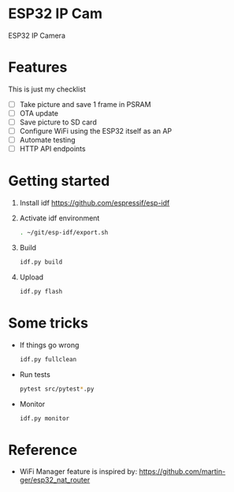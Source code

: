 # ESP32 IP Cam
ESP32 IP Camera


# Features
This is just my checklist
- [ ] Take picture and save 1 frame in PSRAM
- [ ] OTA update
- [ ] Save picture to SD card
- [ ] Configure WiFi using the ESP32 itself as an AP
- [ ] Automate testing
- [ ] HTTP API endpoints

# Getting started
1. Install idf https://github.com/espressif/esp-idf

1. Activate idf environment
    ``` bash
    . ~/git/esp-idf/export.sh
    ```

1. Build
    ``` bash
    idf.py build
    ```

1. Upload
    ``` bash
    idf.py flash
    ```

# Some tricks
- If things go wrong
    ```bash
    idf.py fullclean
    ```

- Run tests
    ``` bash
    pytest src/pytest*.py
    ```

- Monitor
    ``` bash
    idf.py monitor
    ```

# Reference
- WiFi Manager feature is inspired by: https://github.com/martin-ger/esp32_nat_router
